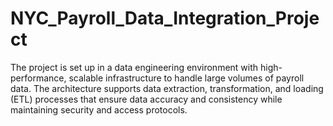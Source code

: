 # NYC_Payroll_Data_Integration_Project
The project is set up in a data engineering environment with high-performance, scalable infrastructure to handle large volumes of payroll data. The architecture supports data extraction, transformation, and loading (ETL) processes that ensure data accuracy and consistency while maintaining security and access protocols.
